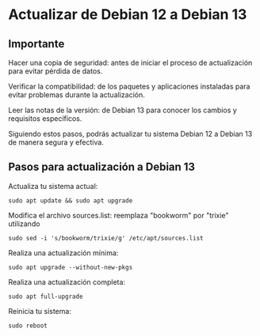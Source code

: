 # Actualizar de Debian 12 a Debian 13
## Importante

Hacer una copia de seguridad: antes de iniciar el proceso de actualización para evitar pérdida de datos.

Verificar la compatibilidad: de los paquetes y aplicaciones instaladas para evitar problemas durante la actualización.

Leer las notas de la versión: de Debian 13 para conocer los cambios y requisitos específicos.

Siguiendo estos pasos, podrás actualizar tu sistema Debian 12 a Debian 13 de manera segura y efectiva.

## Pasos para actualización a Debian 13
Actualiza tu sistema actual: 
```
sudo apt update && sudo apt upgrade
```

Modifica el archivo sources.list: reemplaza "bookworm" por "trixie" utilizando
```
sudo sed -i 's/bookworm/trixie/g' /etc/apt/sources.list
```
Realiza una actualización mínima: 
```
sudo apt upgrade --without-new-pkgs
```
Realiza una actualización completa: 
```
sudo apt full-upgrade
```
Reinicia tu sistema: 
```
sudo reboot
```
